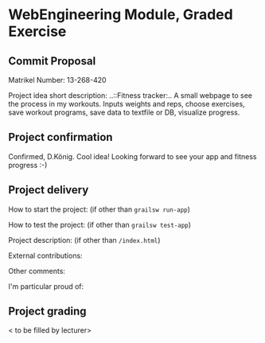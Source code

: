 # WebEngineering Module, Graded Exercise

## Commit Proposal

Matrikel Number: 13-268-420

Project idea short description: 
..::Fitness tracker:..
A small webpage to see the process in my workouts. Inputs weights and reps, choose exercises, 
save workout programs, save data to textfile or DB, visualize progress.



## Project confirmation

Confirmed, D.König.
Cool idea! Looking forward to see your app and fitness progress :-)

## Project delivery <to be filled by student>

How to start the project: (if other than `grailsw run-app`)

How to test the project:  (if other than `grailsw test-app`)

Project description:      (if other than `/index.html`)

External contributions:

Other comments: 

I'm particular proud of:


## Project grading 

< to be filled by lecturer>
